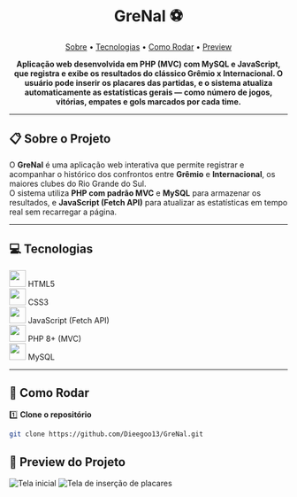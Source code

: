 <h1 align="center" style="font-weight: bold;">GreNal ⚽</h1>

<p align="center">
 <a href="#sobre">Sobre</a> • 
 <a href="#tecnologias">Tecnologias</a> • 
 <a href="#como-rodar">Como Rodar</a> • 
 <a href="#preview">Preview</a>
</p>

<p align="center">
    <b>Aplicação web desenvolvida em PHP (MVC) com MySQL e JavaScript, que registra e exibe os resultados do clássico Grêmio x Internacional. O usuário pode inserir os placares das partidas, e o sistema atualiza automaticamente as estatísticas gerais — como número de jogos, vitórias, empates e gols marcados por cada time.</b>
</p>

---

<h2 id="sobre">📋 Sobre o Projeto</h2>

O **GreNal** é uma aplicação web interativa que permite registrar e acompanhar o histórico dos confrontos entre **Grêmio** e **Internacional**, os maiores clubes do Rio Grande do Sul.  
O sistema utiliza **PHP com padrão MVC** e **MySQL** para armazenar os resultados, e **JavaScript (Fetch API)** para atualizar as estatísticas em tempo real sem recarregar a página.  

---

<h2 id="tecnologias">💻 Tecnologias</h2>

<div>
  <img src="https://cdn.jsdelivr.net/gh/devicons/devicon@latest/icons/html5/html5-original.svg" width="30px" />
  <span>HTML5</span>
</div>
<div>
  <img src="https://cdn.jsdelivr.net/gh/devicons/devicon@latest/icons/css3/css3-original.svg" width="30px" />
  <span>CSS3</span>
</div>
<div>
  <img src="https://cdn.jsdelivr.net/gh/devicons/devicon@latest/icons/javascript/javascript-original.svg" width="30px" />
  <span>JavaScript (Fetch API)</span>
</div>
<div>
  <img src="https://cdn.jsdelivr.net/gh/devicons/devicon@latest/icons/php/php-original.svg" width="30px" />
  <span>PHP 8+ (MVC)</span>
</div>
<div>
  <img src="https://cdn.jsdelivr.net/gh/devicons/devicon@latest/icons/mysql/mysql-original.svg" width="30px" />
  <span>MySQL</span>
</div>

---

<h2 id="como-rodar">🚀 Como Rodar</h2>

1️⃣ **Clone o repositório**  
```bash
git clone https://github.com/Dieegoo13/GreNal.git
````
<h2 id="preview">📸 Preview do Projeto</h2>

![Tela inicial](public/img/HomeGrenal.png)
![Tela de inserção de placares](public/img/placarGrenal.png)

